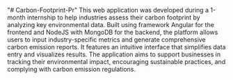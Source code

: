 "# Carbon-Footprint-Pr" 
This web application was developed during a 1-month internship to help industries assess their carbon footprint by analyzing key environmental data. 
Built using framework Angular for the frontend and NodeJS with MongoDB for the backend, the platform allows users to input industry-specific metrics and generate comprehensive carbon emission reports. 
It features an intuitive interface that simplifies data entry and visualizes results. 
The application aims to support businesses in tracking their environmental impact, encouraging sustainable practices, and complying with carbon emission regulations.
